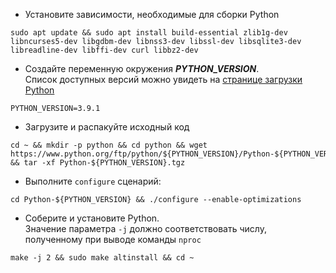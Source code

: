 * Установите зависимости, необходимые для сборки Python
```
sudo apt update && sudo apt install build-essential zlib1g-dev libncurses5-dev libgdbm-dev libnss3-dev libssl-dev libsqlite3-dev libreadline-dev libffi-dev curl libbz2-dev
```
* Создайте переменную окружения ***PYTHON_VERSION***. <br>Cписок доступных версий можно увидеть на [странице загрузки Python](https://www.python.org/downloads/source/)
```
PYTHON_VERSION=3.9.1
```
* Загрузите и распакуйте исходный код
```
cd ~ && mkdir -p python && cd python && wget https://www.python.org/ftp/python/${PYTHON_VERSION}/Python-${PYTHON_VERSION}.tgz && tar -xf Python-${PYTHON_VERSION}.tgz
```
* Выполните `configure` сценарий:
```
cd Python-${PYTHON_VERSION} && ./configure --enable-optimizations
```
* Соберите и установите Python. <br>Значение параметра `-j` должно соответствовать числу, полученному при выводе команды `nproc`
```
make -j 2 && sudo make altinstall && cd ~
```